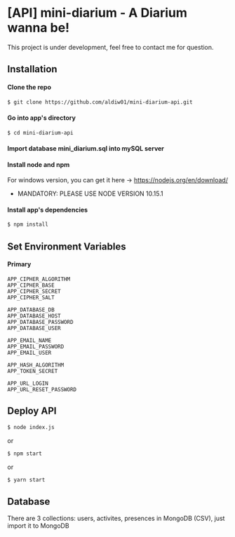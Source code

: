 # [API] mini-diarium - A Diarium wanna be!
This project is under development, feel free to contact me for question.

## Installation

#### Clone the repo
``` bash
$ git clone https://github.com/aldiw01/mini-diarium-api.git
```

#### Go into app's directory
``` bash
$ cd mini-diarium-api
```

#### Import database mini_diarium.sql into mySQL server

#### Install node and npm
For windows version, you can get it here -> https://nodejs.org/en/download/ 
* MANDATORY: PLEASE USE NODE VERSION 10.15.1

#### Install app's dependencies
``` bash
$ npm install
```

## Set Environment Variables

#### Primary
```
APP_CIPHER_ALGORITHM
APP_CIPHER_BASE
APP_CIPHER_SECRET
APP_CIPHER_SALT

APP_DATABASE_DB
APP_DATABASE_HOST
APP_DATABASE_PASSWORD
APP_DATABASE_USER

APP_EMAIL_NAME
APP_EMAIL_PASSWORD
APP_EMAIL_USER

APP_HASH_ALGORITHM
APP_TOKEN_SECRET

APP_URL_LOGIN
APP_URL_RESET_PASSWORD
```

## Deploy API
``` bash
$ node index.js
```
or
``` bash
$ npm start
```
or
``` bash
$ yarn start
```

## Database
There are 3 collections: users, activites, presences in MongoDB (CSV), just import it to MongoDB